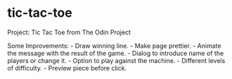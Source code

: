 # tic-tac-toe
Project: Tic Tac Toe from The Odin Project


Some Improvements:
    - Draw winning line.
    - Make page prettier.
    - Animate the message with the result of the game.
    - Dialog to introduce name of the players or change it.
    - Option to play against the machine.
    - Different levels of difficulty.
    - Preview piece before click.